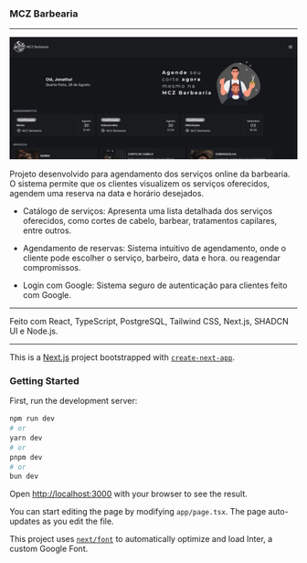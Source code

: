 ### MCZ Barbearia

---

<img src="public/preview-MCZ-Barbearia.png"/>

Projeto desenvolvido para agendamento dos serviços online da barbearia. O sistema permite que os clientes visualizem os serviços oferecidos, agendem uma reserva na data e horário desejados.

- Catálogo de serviços:
Apresenta uma lista detalhada dos serviços oferecidos, como cortes de cabelo, barbear, tratamentos capilares, entre outros.

- Agendamento  de reservas: 
Sistema intuitivo de agendamento, onde o cliente pode escolher o serviço, barbeiro, data e hora. ou reagendar compromissos.

- Login com Google:
Sistema seguro de autenticação para clientes feito com Google.
---

Feito com React, TypeScript, PostgreSQL, Tailwind CSS, Next.js, SHADCN UI e Node.js.

---
This is a [Next.js](https://nextjs.org/) project bootstrapped with [`create-next-app`](https://github.com/vercel/next.js/tree/canary/packages/create-next-app).

### Getting Started

First, run the development server:

```bash
npm run dev
# or
yarn dev
# or
pnpm dev
# or
bun dev
```

Open [http://localhost:3000](http://localhost:3000) with your browser to see the result.

You can start editing the page by modifying `app/page.tsx`. The page auto-updates as you edit the file.

This project uses [`next/font`](https://nextjs.org/docs/basic-features/font-optimization) to automatically optimize and load Inter, a custom Google Font.
